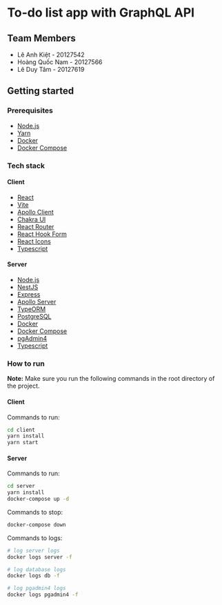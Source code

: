 # To-do list app with GraphQL API

## Team Members

- Lê Anh Kiệt - 20127542
- Hoàng Quốc Nam - 20127566
- Lê Duy Tâm - 20127619

## Getting started

### Prerequisites

- [Node.js](https://nodejs.org/en/)
- [Yarn](https://yarnpkg.com/en/)
- [Docker](https://www.docker.com/)
- [Docker Compose](https://docs.docker.com/compose/)

### Tech stack

#### Client

- [React](https://reactjs.org/)
- [Vite](https://vitejs.dev/)
- [Apollo Client](https://www.apollographql.com/docs/react/)
- [Chakra UI](https://chakra-ui.com/)
- [React Router](https://reactrouter.com/)
- [React Hook Form](https://react-hook-form.com/)
- [React Icons](https://react-icons.github.io/react-icons/)
- [Typescript](https://www.typescriptlang.org/)

#### Server

- [Node.js](https://nodejs.org/en/)
- [NestJS](https://nestjs.com/)
- [Express](https://expressjs.com/)
- [Apollo Server](https://www.apollographql.com/docs/apollo-server/)
- [TypeORM](https://typeorm.io/)
- [PostgreSQL](https://www.postgresql.org/)
- [Docker](https://www.docker.com/)
- [Docker Compose](https://docs.docker.com/compose/)
- [pgAdmin4](https://www.pgadmin.org/)
- [Typescript](https://www.typescriptlang.org/)

### How to run

**Note:** Make sure you run the following commands in the root directory of the project.

<!-- 2 sections about client and server -->

#### Client

Commands to run:

```bash
cd client
yarn install
yarn start
```

#### Server

Commands to run:

```bash
cd server
yarn install
docker-compose up -d
```

Commands to stop:

```bash
docker-compose down
```

Commands to logs:

```bash
# log server logs
docker logs server -f

# log database logs
docker logs db -f

# log pgadmin4 logs
docker logs pgadmin4 -f
```

